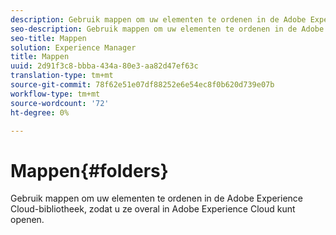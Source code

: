 ```yaml
---
description: Gebruik mappen om uw elementen te ordenen in de Adobe Experience Cloud-bibliotheek, zodat u ze overal in Adobe Experience Cloud kunt openen.
seo-description: Gebruik mappen om uw elementen te ordenen in de Adobe Experience Cloud-bibliotheek, zodat u ze overal in Adobe Experience Cloud kunt openen.
seo-title: Mappen
solution: Experience Manager
title: Mappen
uuid: 2d91f3c8-bbba-434a-80e3-aa82d47ef63c
translation-type: tm+mt
source-git-commit: 78f62e51e07df88252e6e54ec8f0b620d739e07b
workflow-type: tm+mt
source-wordcount: '72'
ht-degree: 0%

---
```



# Mappen{#folders}

Gebruik mappen om uw elementen te ordenen in de Adobe Experience Cloud-bibliotheek, zodat u ze overal in Adobe Experience Cloud kunt openen.

